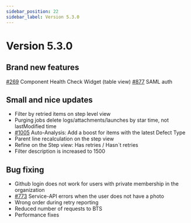 ```yaml
---
sidebar_position: 22
sidebar_label: Version 5.3.0
---
```


# Version 5.3.0

## Brand new features

[#269](https://github.com/reportportal/reportportal/issues/269) Component Health Check Widget (table view)
[#877](https://github.com/reportportal/reportportal/issues/877) SAML auth


## Small and nice updates

- Filter by retried items on step level view
- Purging jobs delete logs/attachments/launches by star time, not lastModified time
- [#1005](https://github.com/reportportal/reportportal/issues/1005) Auto-Analysis: Add a boost for items with the latest Defect Type
- Parent line recalculation on the step view
- Refine on the Step view: Has retries / Hasn`t retries
- Filter description is increased to 1500


## Bug fixing

- Github login does not work for users with private membership in the organization
- [#773](https://github.com/reportportal/reportportal/issues/773) Service-API errors when the user does not have a photo
-  Wrong order during retry reporting
- Reduced number of requests to BTS
- Performance fixes

